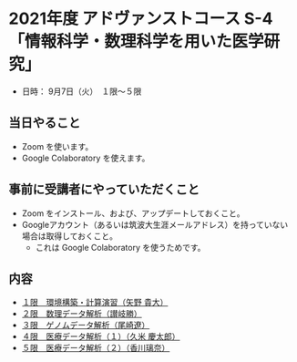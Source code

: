 # 2021年度 アドヴァンストコース S-4 「情報科学・数理科学を用いた医学研究」

- 日時： 9月7日（火）　１限〜５限

## 当日やること

- Zoom を使います。
- Google Colaboratory を使えます。

## 事前に受講者にやっていただくこと

- Zoom をインストール、および、アップデートしておくこと。
- Googleアカウント（あるいは筑波大生涯メールアドレス）を持っていない場合は取得しておくこと。
  - これは Google Colaboratory を使うためです。

## 内容

- [１限　環境構築・計算演習（矢野 貴大）](1/)
- [２限　数理データ解析（讃岐勝）](2/)
- [３限　ゲノムデータ解析（尾崎遼）](3/)
- [４限　医療データ解析（１）（久米 慶太郎）](4/)
- [５限　医療データ解析（２）（香川璃奈）](5/)
